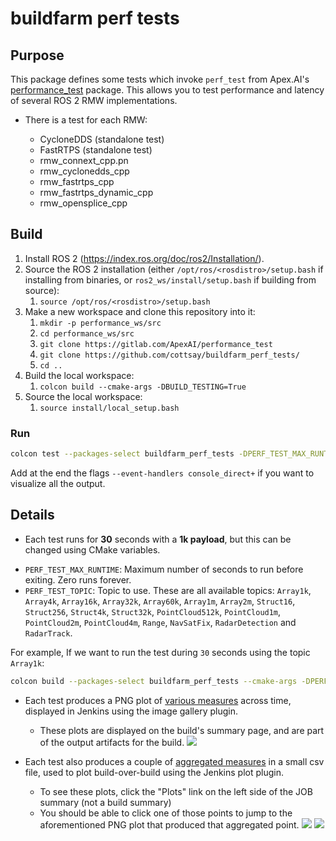 # buildfarm perf tests

## Purpose

This package defines some tests which invoke `perf_test` from Apex.AI's [performance_test](https://gitlab.com/ApexAI/performance_test) package. This allows you to test performance and latency of several ROS 2 RMW implementations.

* There is a test for each RMW:

  - CycloneDDS (standalone test)
  - FastRTPS (standalone test)
  - rmw_connext_cpp.pn
  - rmw_cyclonedds_cpp
  - rmw_fastrtps_cpp
  - rmw_fastrtps_dynamic_cpp
  - rmw_opensplice_cpp

##  Build

1.  Install ROS 2 (https://index.ros.org/doc/ros2/Installation/).
1.  Source the ROS 2 installation (either `/opt/ros/<rosdistro>/setup.bash` if installing from binaries, or `ros2_ws/install/setup.bash` if building from source):
    1.  `source /opt/ros/<rosdistro>/setup.bash`
1.  Make a new workspace and clone this repository into it:
    1.  `mkdir -p performance_ws/src`
    1.  `cd performance_ws/src`
    1.  `git clone https://gitlab.com/ApexAI/performance_test`
    1.  `git clone https://github.com/cottsay/buildfarm_perf_tests/`
    1.  `cd ..`
1.  Build the local workspace:
    1.  `colcon build --cmake-args -DBUILD_TESTING=True`
1.  Source the local workspace:
    1.  `source install/local_setup.bash`

### Run

```bash
colcon test --packages-select buildfarm_perf_tests -DPERF_TEST_MAX_RUNTIME="30" -DPERF_TEST_TOPIC="Array1k" --event-handlers console_direct+
```

Add at the end the flags `--event-handlers console_direct+` if you want to visualize all the output.

## Details

* Each test runs for **30** seconds with a **1k payload**, but this can be changed using CMake variables.
 - `PERF_TEST_MAX_RUNTIME`: Maximum number of seconds to run before  exiting. Zero runs forever.
 - `PERF_TEST_TOPIC`: Topic to use. These are all available topics: `Array1k`, `Array4k`, `Array16k`, `Array32k`, `Array60k`, `Array1m`, `Array2m`, `Struct16`, `Struct256`, `Struct4k`, `Struct32k`, `PointCloud512k`, `PointCloud1m`, `PointCloud2m`, `PointCloud4m`, `Range`, `NavSatFix`, `RadarDetection` and `RadarTrack`.

For example, If we want to run the test during `30` seconds using the topic `Array1k`:

```bash
colcon build --packages-select buildfarm_perf_tests --cmake-args -DPERF_TEST_MAX_RUNTIME="30" -DPERF_TEST_TOPIC="Array1k"
```

* Each test produces a PNG plot of [various measures](http://build.ros2.org/view/Eci/job/Eci__nightly-performance_ubuntu_bionic_amd64/) across time, displayed in Jenkins using the image gallery plugin.
  - These plots are displayed on the build's summary page, and are part of the output artifacts for the build.
![](http://build.ros2.org/view/Eci/job/Eci__nightly-performance_ubuntu_bionic_amd64/lastSuccessfulBuild/artifact/ws/test_results/buildfarm_perf_tests/performance_test_results_FastRTPS.png)

* Each test also produces a couple of [aggregated measures](http://build.ros2.org/view/Eci/job/Eci__nightly-performance_ubuntu_bionic_amd64/plot/) in a small csv file, used to plot build-over-build using the Jenkins plot plugin.

   - To see these plots, click the "Plots" link on the left side of the JOB summary (not a build summary)
   - You should be able to click one of those points to jump to the aforementioned PNG plot that produced that aggregated point.
![](http://build.ros2.org/view/Eci/job/Eci__nightly-performance_ubuntu_bionic_amd64/plot/getPlot?index=0&width=750&height=450)
![](http://build.ros2.org/view/Eci/job/Eci__nightly-performance_ubuntu_bionic_amd64/plot/getPlot?index=1&width=750&height=450)
